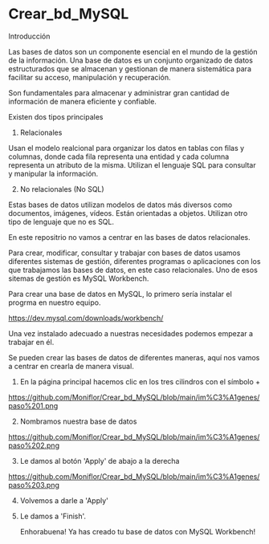 # Crear_bd_MySQL

Introducción

Las bases de datos son un componente esencial en el mundo de la gestión de la información. Una base de datos es un conjunto organizado de datos estructurados que se almacenan y gestionan de manera sistemática para facilitar su acceso, manipulación y recuperación.

Son fundamentales para almacenar y administrar gran cantidad de información de manera eficiente y confiable.

Existen dos tipos principales

1. Relacionales

Usan el modelo realcional para organizar los datos en tablas con filas y columnas, donde cada fila representa una entidad y cada columna representa un atributo de la misma. Utilizan el lenguaje SQL para consultar y manipular la información.

2. No relacionales (No SQL)

Estas bases de datos utilizan modelos de datos más diversos como documentos, imágenes, vídeos. Están orientadas a objetos. Utilizan otro tipo de lenguaje que no es SQL.

En este repositrio no vamos a centrar en las bases de datos relacionales.

Para crear, modificar, consultar y trabajar con bases de datos usamos diferentes sistemas de gestión, diferentes programas o aplicaciones con los que trabajamos las bases de datos, en este caso relacionales. Uno de esos sitemas de gestión es MySQL Workbench.

Para crear una base de datos en MySQL, lo primero sería instalar el progrma en nuestro equipo.

https://dev.mysql.com/downloads/workbench/

Una vez instalado adecuado a nuestras necesidades podemos empezar a trabajar en él.

Se pueden crear las bases de datos de diferentes maneras, aquí nos vamos a centrar en crearla de manera visual.

1. En la página principal hacemos clic en los tres cilindros con el símbolo +

https://github.com/Moniflor/Crear_bd_MySQL/blob/main/im%C3%A1genes/paso%201.png

2. Nombramos nuestra base de datos

https://github.com/Moniflor/Crear_bd_MySQL/blob/main/im%C3%A1genes/paso%202.png

3. Le damos al botón 'Apply' de abajo a la derecha

https://github.com/Moniflor/Crear_bd_MySQL/blob/main/im%C3%A1genes/paso%203.png

4. Volvemos a darle a 'Apply'

5. Le damos a 'Finish'.

   Enhorabuena! Ya has creado tu base de datos con MySQL Workbench!
